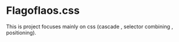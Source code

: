 # Flagoflaos.css
This is project focuses mainly on css (cascade , selector combining , positioning).
